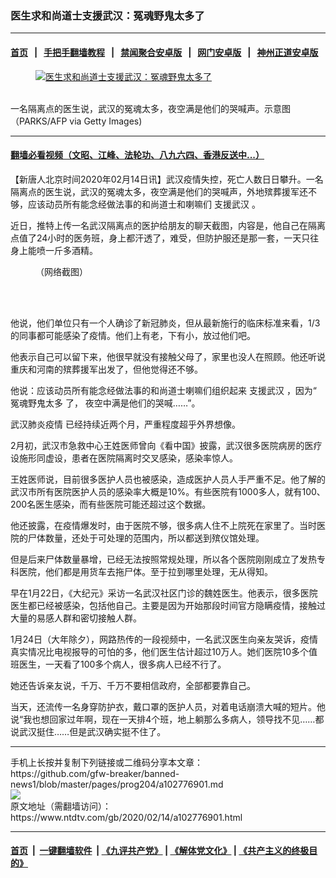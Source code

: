 ### 医生求和尚道士支援武汉：冤魂野鬼太多了
------------------------

#### [首页](https://github.com/gfw-breaker/banned-news1/blob/master/README.md) &nbsp;&nbsp;|&nbsp;&nbsp; [手把手翻墙教程](https://github.com/gfw-breaker/guides/wiki) &nbsp;&nbsp;|&nbsp;&nbsp; [禁闻聚合安卓版](https://github.com/gfw-breaker/bn-android) &nbsp;&nbsp;|&nbsp;&nbsp; [网门安卓版](https://github.com/oGate2/oGate) &nbsp;&nbsp;|&nbsp;&nbsp; [神州正道安卓版](https://github.com/SzzdOgate/update) 



<div><div class="featured_image">
 <a href="https://i.ntdtv.com/assets/uploads/2020/02/GettyImages-157005200.jpg" target="_blank">
  <figure>
   <img alt="医生求和尚道士支援武汉：冤魂野鬼太多了" src="https://i.ntdtv.com/assets/uploads/2020/02/GettyImages-157005200-800x450.jpg"/>
  </figure><br/>
 </a>
 <span class="caption">
  一名隔离点的医生说，武汉的冤魂太多，夜空满是他们的哭喊声。示意图（PARKS/AFP via Getty Images)
 </span>
</div>
</div><hr/>

#### [翻墙必看视频（文昭、江峰、法轮功、八九六四、香港反送中...）](https://github.com/gfw-breaker/banned-news1/blob/master/pages/link3.md)

<div><div class="post_content" itemprop="articleBody">
 <p>
  【新唐人北京时间2020年02月14日讯】武汉疫情失控，死亡人数日日攀升。一名隔离点的医生说，武汉的冤魂太多，夜空满是他们的哭喊声，外地殡葬援军还不够，应该动员所有能念经做法事的和尚道士和喇嘛们
  <ok href="https://www.ntdtv.com/gb/支援武汉.htm">
   支援武汉
  </ok>
  。
 </p>
 <p>
  近日，推特上传一名武汉隔离点的医护给朋友的聊天截图，内容是，他自己在隔离点值了24小时的医务班，身上都汗透了，难受，但防护服还是那一套，一天只往身上能喷一斤多酒精。
 </p>
 <figure class="wp-caption alignnone" id="attachment_102776903" style="width: 600px">
  <ok href="https://i.ntdtv.com/assets/uploads/2020/02/EQtDNwZXsAA9vzI.jpg">
   <img alt="" class="size-medium wp-image-102776903" src="https://i.ntdtv.com/assets/uploads/2020/02/EQtDNwZXsAA9vzI-600x450.jpg"/>
  </ok>
  <br/><figcaption class="wp-caption-text">
   （网络截图）
  </figcaption><br/>
 </figure><br/>
 <p>
  他说，他们单位只有一个人确诊了新冠肺炎，但从最新施行的临床标准来看，1/3的同事都可能感染了疫情。他们上有老，下有小，放过他们吧。
 </p>
 <p>
  他表示自己可以留下来，他很早就没有接触父母了，家里也没人在照顾。他还听说重庆和河南的殡葬援军出发了，但他觉得还不够。
 </p>
 <p>
  他说：应该动员所有能念经做法事的和尚道士喇嘛们组织起来
  <ok href="https://www.ntdtv.com/gb/支援武汉.htm">
   支援武汉
  </ok>
  ，因为“
  <ok href="https://www.ntdtv.com/gb/冤魂野鬼太多.htm">
   冤魂野鬼太多
  </ok>
  了， 夜空中满是他们的哭喊……”。
 </p>
 <div class="video_fit_container">
 </div>
 <p>
  <ok href="https://www.ntdtv.com/gb/442749.htm">
   武汉肺炎疫情
  </ok>
  已经持续近两个月，严重程度超乎外界想像。
 </p>
 <p>
  2月初，武汉市急救中心王姓医师曾向《看中国》披露，武汉很多医院病房的医疗设施形同虚设，患者在医院隔离时交叉感染，感染率惊人。
 </p>
 <p>
  王姓医师说，目前很多医护人员也被感染，造成医护人员人手严重不足。他了解的武汉市所有医院医护人员的感染率大概是10%。有些医院有1000多人，就有100、200名医生感染，而有些医院可能还超过这个数据。
 </p>
 <p>
  他还披露，在疫情爆发时，由于医院不够，很多病人住不上院死在家里了。当时医院的尸体数量，还处于可处理的范围内，所以都送到殡仪馆处理。
 </p>
 <p>
  但是后来尸体数量暴增，已经无法按照常规处理，所以各个医院刚刚成立了发热专科医院，他们都是用货车去拖尸体。至于拉到哪里处理，无从得知。
 </p>
 <p>
  早在1月22日，《大纪元》采访一名武汉社区门诊的魏姓医生。他表示，很多医院医生都已经被感染，包括他自己。主要是因为开始那段时间官方隐瞒疫情，接触过大量的易感人群和密切接触人群。
 </p>
 <div class="video_fit_container">
 </div>
 <p>
  1月24日（大年除夕），网路热传的一段视频中，一名武汉医生向亲友哭诉，疫情真实情况比电视报导的可怕的多，他们医生估计超过10万人。她们医院10多个值班医生，一天看了100多个病人，很多病人已经不行了。
 </p>
 <p>
  她还告诉亲友说，千万、千万不要相信政府，全部都要靠自己。
 </p>
 <p>
  当天，还流传一名身穿防护衣，戴口罩的医护人员，对着电话崩溃大喊的短片。他说“我也想回家过年啊，现在一天排4个班，地上躺那么多病人，领导找不见……都说武汉挺住……但是武汉确实挺不住了。
 </p>
</div></div>
<hr/>
手机上长按并复制下列链接或二维码分享本文章：<br/>
https://github.com/gfw-breaker/banned-news1/blob/master/pages/prog204/a102776901.md <br/>
<a href='https://github.com/gfw-breaker/banned-news1/blob/master/pages/prog204/a102776901.md'><img src='https://github.com/gfw-breaker/banned-news1/blob/master/pages/prog204/a102776901.md.png'/></a> <br/>
原文地址（需翻墙访问）：https://www.ntdtv.com/gb/2020/02/14/a102776901.html


------------------------
#### [首页](https://github.com/gfw-breaker/banned-news1/blob/master/README.md) &nbsp;|&nbsp; [一键翻墙软件](https://github.com/gfw-breaker/nogfw/blob/master/README.md) &nbsp;| [《九评共产党》](https://github.com/gfw-breaker/9ping.md/blob/master/README.md#九评之一评共产党是什么) | [《解体党文化》](https://github.com/gfw-breaker/jtdwh.md/blob/master/README.md) | [《共产主义的终极目的》](https://github.com/gfw-breaker/gczydzjmd.md/blob/master/README.md)


<img src='http://gfw-breaker.win/banned-news/pages/prog204/a102776901.md' width='0px' height='0px'/>